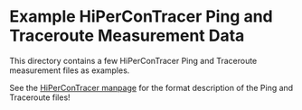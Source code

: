 # Example HiPerConTracer Ping and Traceroute Measurement Data

This directory contains a few HiPerConTracer Ping and Traceroute measurement files as examples.

See the [HiPerConTracer manpage](../hipercontracer.1) for the format description of the Ping and Traceroute files!
